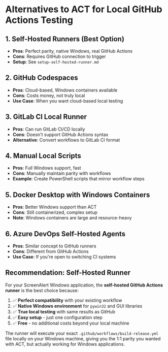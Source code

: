 # Alternatives to ACT for Local GitHub Actions Testing

## 1. **Self-Hosted Runners (Best Option)**
- **Pros**: Perfect parity, native Windows, real GitHub Actions
- **Cons**: Requires GitHub connection to trigger
- **Setup**: See `setup-self-hosted-runner.md`

## 2. **GitHub Codespaces**
- **Pros**: Cloud-based, Windows containers available
- **Cons**: Costs money, not truly local
- **Use Case**: When you want cloud-based local testing

## 3. **GitLab CI Local Runner**
- **Pros**: Can run GitLab CI/CD locally
- **Cons**: Doesn't support GitHub Actions syntax
- **Alternative**: Convert workflows to GitLab CI format

## 4. **Manual Local Scripts**
- **Pros**: Full Windows support, fast
- **Cons**: Manually maintain parity with workflows
- **Example**: Create PowerShell scripts that mirror workflow steps

## 5. **Docker Desktop with Windows Containers**
- **Pros**: Better Windows support than ACT
- **Cons**: Still containerized, complex setup
- **Note**: Windows containers are large and resource-heavy

## 6. **Azure DevOps Self-Hosted Agents**
- **Pros**: Similar concept to GitHub runners
- **Cons**: Different from GitHub Actions
- **Use Case**: If you're open to switching CI systems

## Recommendation: Self-Hosted Runner

For your ScreenAlert Windows application, the **self-hosted GitHub Actions runner** is the best choice because:

1. ✅ **Perfect compatibility** with your existing workflow
2. ✅ **Native Windows environment** for `pywin32` and GUI libraries  
3. ✅ **True local testing** with same results as GitHub
4. ✅ **Easy setup** - just one configuration step
5. ✅ **Free** - no additional costs beyond your local machine

The runner will execute your exact `.github/workflows/build-release.yml` file locally on your Windows machine, giving you the 1:1 parity you wanted with ACT, but actually working for Windows applications.
